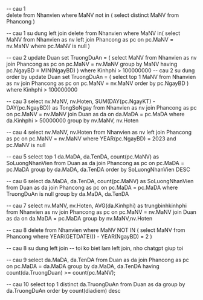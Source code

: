 





-- cau 1  
delete from Nhanvien
where MaNV not in (
  select distinct MaNV from Phancong
)

-- cau 1 su dung left join
delete from Nhanvien
where MaNV in(
  select MaNV from Nhanvien as nv
  left join Phancong as pc on pc.MaNV = nv.MaNV
  where pc.MaNV is null
)


-- cau 2
update Duan
set TruongDuAn = (
  select MaNV from Nhanvien as nv
  join Phancong as pc on pc.MaNV = nv.MaNV
  group by MaNV
  having pc.NgayBD = MIN(NgayBD)
)
where Kinhphi > 100000000
-- cau 2 su dung order by
update Duan
set TruongDuAn = (
  select top 1 MaNV from Nhanvien as nv
  join Phancong as pc on pc.MaNV = nv.MaNV
  order by pc.NgayBD
)
where Kinhphi > 100000000

-- cau 3
select 
  nv.MaNV,
  nv.Hoten,
  SUM(DAY(pc.NgayKT) - DAY(pc.NgayBD)) as TongSoNgay
from Nhanvien as nv 
join Phancong as pc on pc.MaNV = nv.MaNV 
join Duan as da on da.MaDA = pc.MaDA
where da.Kinhphi > 50000000
group by nv.MaNV, nv.Hoten

-- cau 4
select 
  nv.MaNV,
  nv.Hoten
from Nhanvien as nv 
left join Phancong as pc on pc.MaNV = nv.MaNV
where YEAR(pc.NgayBD) = 2023 and pc.MaNV is null


-- cau 5 
select 
  top 1
  da.MaDA,
  da.TenDA,
  count(pc.MaNV) as SoLuongNhanVien
from Duan as da 
join Phancong as pc on pc.MaDA = pc.MaDA
group by da.MaDA, da.TenDA
order by SoLuongNhanVien DESC


-- cau 6
select 
  da.MaDA,
  da.TenDA,
  count(pc.MaNV) as SoLuongNhanVien
from Duan as da 
join Phancong as pc on pc.MaDA = pc.MaDA
where TruongDuAn is null
group by da.MaDA, da.TenDA


-- cau 7
select 
  nv.MaNV,
  nv.Hoten,
  AVG(da.Kinhphi) as trungbinhkinhphi
from Nhanvien as nv 
join Phancong as pc on pc.MaNV = nv.MaNV
join Duan as da on da.MaDA = pc.MaDA
group by nv.MaNV,nv.Hoten

-- cau 8
delete from Nhanvien 
where MaNV NOT IN (
  select MaNV from Phancong 
  where YEAR(GETDATE()) - YEAR(NgayBD) = 2
)

-- cau 8 su dung left join 
-- toi ko biet lam left join, nho chatgpt giup toi


-- cau 9
select 
  da.MaDA,
  da.TenDA
from Duan as da 
join Phancong as pc on pc.MaDA = da.MaDA
group by da.MaDA, da.TenDA
having count(da.TruongDuan) >= count(pc.MaNV);



-- cau 10 
select 
  top 1
  distinct da.TruongDuAn 
from Duan as da 
group by da.TruongDuAn
order by count(diadiem) desc

